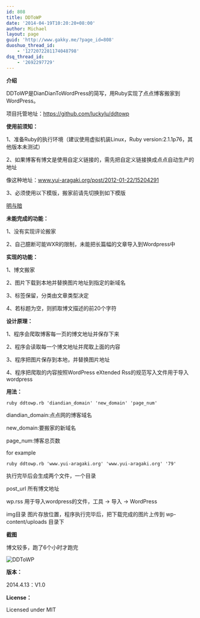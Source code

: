 ```yaml
---
id: 808
title: DDToWP
date: '2014-04-19T10:20:20+08:00'
author: Michael
layout: page
guid: 'http://www.gakky.me/?page_id=808'
duoshuo_thread_id:
    - '1272072281174048798'
dsq_thread_id:
    - '2692297729'
---
```


**介绍**

DDToWP是DianDianToWordPress的简写，用Ruby实现了点点博客搬家到WordPress。

项目托管地址：<https://github.com/luckylu/ddtowp>

**使用前须知：**

1、准备Ruby的执行环境（建议使用虚拟机装Linux，Ruby version:2.1.1p76，其他版本未测试）

2、如果博客有博文是使用自定义链接的，需先把自定义链接换成点点自动生产的地址

像这种地址：www.yui-aragaki.org/post/2012-01-22/15204291

3、必须使用以下模版，搬家前请先切换到如下模版

[明与暗](http://www.diandian.com/themes/64/show)

**未能完成的功能：**

1、没有实现评论搬家

2、自己臆断可能WXR的限制，未能把长篇幅的文章导入到Wordpress中

**实现的功能：**

1、博文搬家

2、图片下载到本地并替换图片地址到指定的新域名

3、标签保留，分类由文章类型决定

4、若标题为空，则抓取博文描述的前20个字符

**设计原理：**

1、程序会爬取博客每一页的博文地址并保存下来

2、程序会读取每一个博文地址并爬取上面的内容

3、程序把图片保存到本地，并替换图片地址

4、程序把爬取的内容按照WordPress eXtended Rss的规范写入文件用于导入wordpress

**用法：**

`ruby ddtowp.rb 'diandian_domain' 'new_domain' 'page_num'`

diandian\_domain:点点网的博客域名

new\_domain:要搬家的新域名

page\_num:博客总页数

for example

`ruby ddtowp.rb 'www.yui-aragaki.org' 'www.yui-aragaki.org' '79'`

执行完毕后会生成两个文件，一个目录

post\_url 所有博文地址

wp.rss 用于导入wordpress的文件，工具 -&gt; 导入 -&gt; WordPress

img目录 图片存放位置，程序执行完毕后，把下载完成的图片上传到 wp-content/uploads 目录下

**截图**

博文较多，跑了6个小时才跑完

![DDToWP](https://camo.githubusercontent.com/97066a860621233dd8918ec3027f35a2e217f042/687474703a2f2f7777332e73696e61696d672e636e2f6d773639302f3639633666646134677731656665317639676776736a32306935306271337a6c2e6a7067)

**版本：**

2014.4.13：V1.0

**License：**

Licensed under MIT
